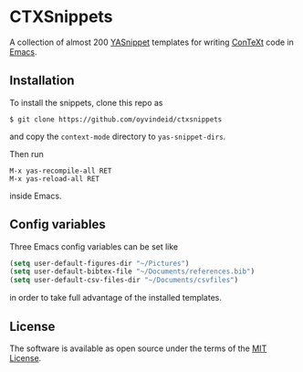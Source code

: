 # CTXSnippets

A collection of almost 200 [YASnippet](https://github.com/joaotavora/yasnippet) templates
for writing [ConTeXt](https://wiki.contextgarden.net/Main_Page) code in [Emacs](https://www.gnu.org/software/emacs).

## Installation

To install the snippets, clone this repo as

    $ git clone https://github.com/oyvindeid/ctxsnippets

and copy the `context-mode` directory to `yas-snippet-dirs`. 

Then run

    M-x yas-recompile-all RET
    M-x yas-reload-all RET

inside Emacs.

## Config variables

Three Emacs config variables can be set like

```lisp
(setq user-default-figures-dir "~/Pictures")
(setq user-default-bibtex-file "~/Documents/references.bib")
(setq user-default-csv-files-dir "~/Documents/csvfiles")
```

in order to take full advantage of the installed templates.

## License

The software is available as open source under the terms of the [MIT License](https://opensource.org/licenses/MIT).

